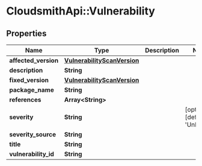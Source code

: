 # CloudsmithApi::Vulnerability

## Properties
Name | Type | Description | Notes
------------ | ------------- | ------------- | -------------
**affected_version** | [**VulnerabilityScanVersion**](VulnerabilityScanVersion.md) |  | 
**description** | **String** |  | 
**fixed_version** | [**VulnerabilityScanVersion**](VulnerabilityScanVersion.md) |  | 
**package_name** | **String** |  | 
**references** | **Array&lt;String&gt;** |  | 
**severity** | **String** |  | [optional] [default to &#39;Unknown&#39;]
**severity_source** | **String** |  | 
**title** | **String** |  | 
**vulnerability_id** | **String** |  | 


